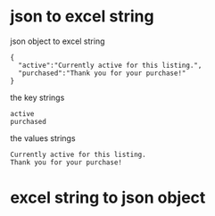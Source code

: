 # json to excel string
json object to excel string

    {
      "active":"Currently active for this listing.",
      "purchased":"Thank you for your purchase!"
    }

the key strings

    active
    purchased

the values strings

    Currently active for this listing.
    Thank you for your purchase!


# excel string to json object

